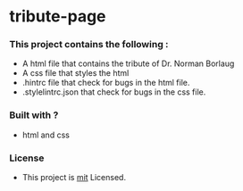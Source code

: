 # tribute-page
### This project contains the following :

- A html file that contains the tribute of Dr. Norman Borlaug
- A css file that styles the html
- .hintrc file that check for bugs in the html file.
- .stylelintrc.json that check for bugs in the css file.

### Built with ?
- html and css

### License
- This project is [mit](./LICENSE) Licensed.


